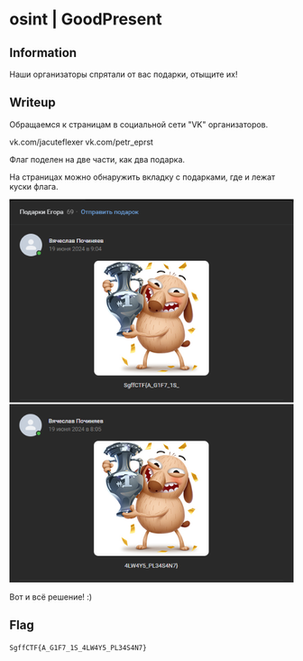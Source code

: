 # osint | GoodPresent

## Information
Наши организаторы спрятали от вас подарки, отыщите их!

## Writeup

Обращаемся к страницам в социальной сети "VK" организаторов. 

vk.com/jacuteflexer     vk.com/petr_eprst

Флаг поделен на две части, как два подарка.

На страницах можно обнаружить вкладку с подарками, где и лежат куски флага.

![alt text](img/the_first_bite_of_the_flag.png)
![alt text](img/the_second_bite_of_the_flag.png)

Вот и всё решение! :)

## Flag

`SgffCTF{A_G1F7_1S_4LW4Y5_PL34S4N7}`
